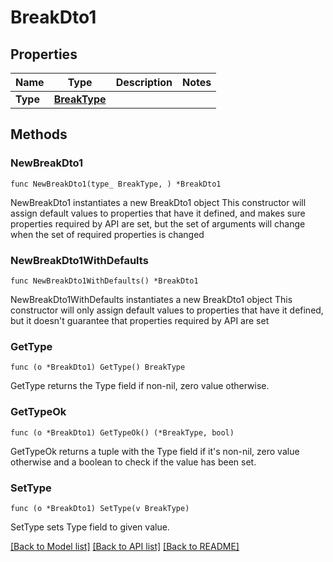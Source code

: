 # BreakDto1

## Properties

Name | Type | Description | Notes
------------ | ------------- | ------------- | -------------
**Type** | [**BreakType**](BreakType.md) |  | 

## Methods

### NewBreakDto1

`func NewBreakDto1(type_ BreakType, ) *BreakDto1`

NewBreakDto1 instantiates a new BreakDto1 object
This constructor will assign default values to properties that have it defined,
and makes sure properties required by API are set, but the set of arguments
will change when the set of required properties is changed

### NewBreakDto1WithDefaults

`func NewBreakDto1WithDefaults() *BreakDto1`

NewBreakDto1WithDefaults instantiates a new BreakDto1 object
This constructor will only assign default values to properties that have it defined,
but it doesn't guarantee that properties required by API are set

### GetType

`func (o *BreakDto1) GetType() BreakType`

GetType returns the Type field if non-nil, zero value otherwise.

### GetTypeOk

`func (o *BreakDto1) GetTypeOk() (*BreakType, bool)`

GetTypeOk returns a tuple with the Type field if it's non-nil, zero value otherwise
and a boolean to check if the value has been set.

### SetType

`func (o *BreakDto1) SetType(v BreakType)`

SetType sets Type field to given value.



[[Back to Model list]](../README.md#documentation-for-models) [[Back to API list]](../README.md#documentation-for-api-endpoints) [[Back to README]](../README.md)



